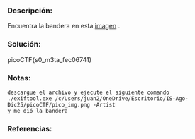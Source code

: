 ### Descripción: 
Encuentra la bandera en esta [imagen](https://jupiter.challenges.picoctf.org/static/00efdf2961da1e21470ffc0d496c3cc2/pico_img.png) .
### Solución:

picoCTF{s0_m3ta_fec06741}
### Notas:
```shell
descargue el archivo y ejecute el siguiente comando 
./exiftool.exe /c/Users/juan2/OneDrive/Escritorio/IS-Ago-Dic25/picoCTF/pico_img.png -Artist
y me dió la bandera
```
### Referencias: